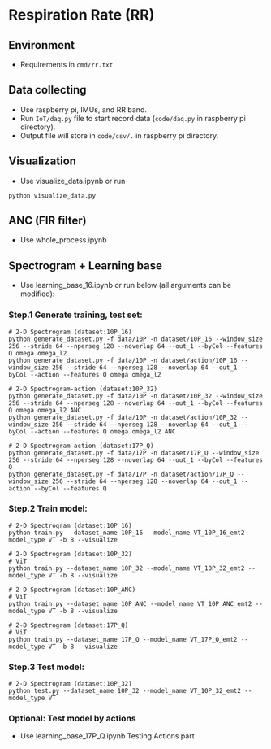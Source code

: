 # Respiration Rate (RR)

## Environment
- Requirements in `cmd/rr.txt`

## Data collecting
- Use raspberry pi, IMUs, and RR band.
- Run `IoT/daq.py` file to start record data (`code/daq.py` in raspberry pi directory).
- Output file will store in `code/csv/.` in raspberry pi directory.

## Visualization
- Use visualize_data.ipynb or run
```
python visualize_data.py
```

## ANC (FIR filter)
- Use whole_process.ipynb

## Spectrogram + Learning base
- Use learning_base_16.ipynb or run below (all arguments can be modified):

### Step.1 Generate training, test set:
```
# 2-D Spectrogram (dataset:10P_16)
python generate_dataset.py -f data/10P -n dataset/10P_16 --window_size 256 --stride 64 --nperseg 128 --noverlap 64 --out_1 --byCol --features Q omega omega_l2
python generate_dataset.py -f data/10P -n dataset/action/10P_16 --window_size 256 --stride 64 --nperseg 128 --noverlap 64 --out_1 --byCol --action --features Q omega omega_l2
```
```
# 2-D Spectrogram-action (dataset:10P_32)
python generate_dataset.py -f data/10P -n dataset/10P_32 --window_size 256 --stride 64 --nperseg 128 --noverlap 64 --out_1 --byCol --features Q omega omega_l2 ANC
python generate_dataset.py -f data/10P -n dataset/action/10P_32 --window_size 256 --stride 64 --nperseg 128 --noverlap 64 --out_1 --byCol --action --features Q omega omega_l2 ANC
```
```
# 2-D Spectrogram-action (dataset:17P_Q)
python generate_dataset.py -f data/17P -n dataset/17P_Q --window_size 256 --stride 64 --nperseg 128 --noverlap 64 --out_1 --byCol --features Q
python generate_dataset.py -f data/17P -n dataset/action/17P_Q --window_size 256 --stride 64 --nperseg 128 --noverlap 64 --out_1 --action --byCol --features Q
```

### Step.2 Train model:
```
# 2-D Spectrogram (dataset:10P_16)
python train.py --dataset_name 10P_16 --model_name VT_10P_16_emt2 --model_type VT -b 8 --visualize
```
```
# 2-D Spectrogram (dataset:10P_32)
# ViT
python train.py --dataset_name 10P_32 --model_name VT_10P_32_emt2 --model_type VT -b 8 --visualize
```
```
# 2-D Spectrogram (dataset:10P_ANC)
# ViT
python train.py --dataset_name 10P_ANC --model_name VT_10P_ANC_emt2 --model_type VT -b 8 --visualize
```
```
# 2-D Spectrogram (dataset:17P_Q)
# ViT
python train.py --dataset_name 17P_Q --model_name VT_17P_Q_emt2 --model_type VT -b 8 --visualize
```

### Step.3 Test model:
```
# 2-D Spectrogram (dataset:10P_32)
python test.py --dataset_name 10P_32 --model_name VT_10P_32_emt2 --model_type VT
```

### Optional: Test model by actions
- Use learning_base_17P_Q.ipynb Testing Actions part